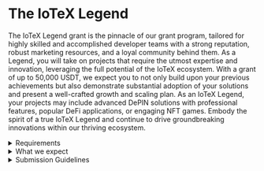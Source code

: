 # The IoTeX Legend

The IoTeX Legend grant is the pinnacle of our grant program, tailored for highly skilled and accomplished developer teams with a strong reputation, robust marketing resources, and a loyal community behind them. As a Legend, you will take on projects that require the utmost expertise and innovation, leveraging the full potential of the IoTeX ecosystem. With a grant of up to 50,000 USDT, we expect you to not only build upon your previous achievements but also demonstrate substantial adoption of your solutions and present a well-crafted growth and scaling plan. As an IoTeX Legend, your projects may include advanced DePIN solutions with professional features, popular DeFi applications, or engaging NFT games. Embody the spirit of a true IoTeX Legend and continue to drive groundbreaking innovations within our thriving ecosystem.

<details>

<summary>Requirements</summary>

For the IoTeX Legend Tier, the requirements focus on the team's proven experience, community support, and an existing product:&#x20;

1. **Proven team with existing marketing resources:**\

   * The team should have a strong track record of success in their field, with demonstrated expertise in the development, launch, and growth of products or services.
   * The team should have access to existing marketing resources, such as dedicated marketing personnel, established marketing channels, or an extensive network of industry contacts, enabling them to effectively promote their project and drive user adoption.
   * The team's background and experience should instill confidence in their ability to execute their project plan and achieve the desired outcomes.

<!---->

2. **Existing organic community:**\

   * The project should have a strong, organic community of supporters and users who actively engage with the project and contribute to its growth.
   * The community should show enthusiasm for the project, participating in discussions, providing feedback, and promoting it within their networks.
   * The existing community should serve as a foundation for further growth and adoption of the project, demonstrating its appeal to a wider audience.

<!---->

3.  **Existing Product:**\


    * The team should have an existing product or service that showcases their ability to develop and launch successful solutions.
    * The product should be relevant to the proposed project, demonstrating the team's expertise in the targeted domain or technology.
    * The existing product should have a proven track record, with measurable success in terms of user adoption, market impact, or other relevant metrics.



For the IoTeX Legend Tier, it is crucial that the team demonstrates not only their technical capabilities but also their ability to build and sustain a thriving community around their project, effectively market their solution, and capitalize on their previous success to drive the growth and adoption of their new project within the IoTeX ecosystem.\


</details>

<details>

<summary>What we expect</summary>

For the IoTeX Legend Tier, the expectations build upon those from the previous levels and include achieving substantial adoption and having a growth/scaling plan:

1. **Substantial adoption:**\

   * Projects in the IoTeX Legend Tier should aim for a significant level of user adoption within their target market or industry. While it's challenging to quantify "substantial" adoption, a successful project could aim for thousands or even tens of thousands of users, depending on the scope of the application and the funds requested.
   * The team should have a well-defined plan to drive user adoption, which may include targeted marketing campaigns, strategic partnerships, or other growth initiatives.
   * Achieving substantial adoption also involves delivering a high-quality, user-friendly product or service that addresses a real need or problem and offers a compelling value proposition to users.
2. **Growth/Scaling Plan:**\

   * The team should have a clear and realistic plan for scaling their project, addressing potential challenges such as increased demand, infrastructure growth, or regulatory compliance.
   * This plan should include strategies for expanding the project's reach to new markets, user segments, or industries, as well as the continuous improvement and enhancement of the product or service based on user feedback and evolving market needs.
   * Additionally, the growth plan should outline the necessary resources (human, financial, and technical) required to support the project's scaling efforts, demonstrating the team's commitment to ensuring long-term success and sustainability.

For the IoTeX Legend Tier, projects are expected not only to achieve significant user adoption but also to have a solid plan for growth and scaling, demonstrating their potential to make a lasting impact within the IoTeX ecosystem and beyond.

</details>

<details>

<summary>Submission Guidelines</summary>

For an IoTeX Legend Tier submission, it's crucial to demonstrate that your project is professional, production-ready, and encompasses the full circle of a DePIN application built on the IoTeX suite. Here's a suggested outline for a submission example, based on the requirements and expectations for this tier:

1. **Project Description:**&#x20;
   * Provide a detailed and comprehensive description of your project, highlighting its key features, functionality, and value proposition.
   * Explain how your project leverages IoTeX, DePIN, and W3bstream technologies to create a decentralized and innovative solution.
   * If your project is in a different vertical like DeFi or NFT/Gaming, emphasize its strong adoption and popularity within its respective industry.\

2. **Team Background:**
   * Introduce your team members, highlighting their relevant skills, experiences, and expertise.
   * Showcase any existing marketing resources and capabilities your team possesses.
   * Describe your team's past accomplishments, including any successful projects or products you have launched.\

3. **Community Engagement:**&#x20;
   * Detail your project's existing organic community, including user numbers, engagement metrics, and any relevant community-building initiatives.
   * Explain how your community will benefit from and contribute to the growth of your project and the IoTeX ecosystem.\

4. **Adoption and Growth Plan**
   * Outline your strategies for driving substantial user adoption, such as targeted marketing campaigns or strategic partnerships.
   * Present a clear and realistic growth/scaling plan, addressing potential challenges and resource requirements.
   * Explain how your project will expand its reach to new markets, user segments, or industries.\

5. **Project Milestones and Funding Request:**
   * Break down your project into specific milestones, with each milestone accompanied by a brief description and an associated funding request.
   * Ensure that your total funding request does not exceed the IoTeX Legend Tier limit.

By following this submission example outline and addressing the unique requirements and expectations for the IoTeX Legend Tier, you'll be well-prepared to submit a compelling and comprehensive grant proposal that showcases your project's potential to make a lasting impact within the IoTeX ecosystem and beyond.

#### For a category specific example visit the [_**Grant Verticals**_](../grant-verticals/) page or the [DePIN Submission Ideas](../depin-submission-ideas.md) section.&#x20;

</details>
